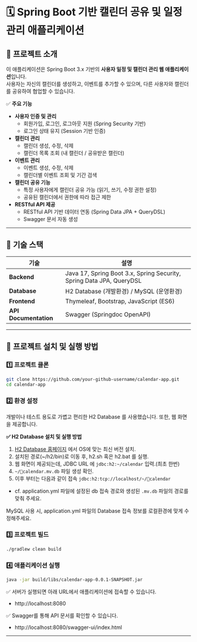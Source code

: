 # 🗓️ Spring Boot 기반 캘린더 공유 및 일정 관리 애플리케이션

## 📌 프로젝트 소개
이 애플리케이션은 Spring Boot 3.x 기반의 **사용자 일정 및 캘린더 관리 웹 애플리케이션**입니다.  
사용자는 자신의 캘린더를 생성하고, 이벤트를 추가할 수 있으며, 다른 사용자와 캘린더를 공유하여 협업할 수 있습니다.  

✅ **주요 기능**  
- **사용자 인증 및 관리**
  - 회원가입, 로그인, 로그아웃 지원 (Spring Security 기반)
  - 로그인 상태 유지 (Session 기반 인증)
- **캘린더 관리**
  - 캘린더 생성, 수정, 삭제
  - 캘린더 목록 조회 (내 캘린더 / 공유받은 캘린더)
- **이벤트 관리**
  - 이벤트 생성, 수정, 삭제
  - 캘린더별 이벤트 조회 및 기간 검색
- **캘린더 공유 기능**
  - 특정 사용자에게 캘린더 공유 가능 (읽기, 쓰기, 수정 권한 설정)
  - 공유된 캘린더에서 권한에 따라 접근 제한
- **RESTful API 제공**
  - RESTful API 기반 데이터 연동 (Spring Data JPA + QueryDSL)
  - Swagger 문서 자동 생성

---

## 🚀 기술 스택
| 기술  | 설명 |
|-------|------|
| **Backend** | Java 17, Spring Boot 3.x, Spring Security, Spring Data JPA, QueryDSL |
| **Database** | H2 Database (개발환경) / MySQL (운영환경) |
| **Frontend** | Thymeleaf, Bootstrap, JavaScript (ES6) |
| **API Documentation** | Swagger (Springdoc OpenAPI) |

---

## 🔧 프로젝트 설치 및 실행 방법

### 1️⃣ **프로젝트 클론**
```bash
git clone https://github.com/your-github-username/calendar-app.git
cd calendar-app
```

### 2️⃣ **환경 설정**
개발이나 테스트 용도로 가볍고 편리한 H2 Database 를 사용했습니다. 또한, 웹 화면을 제공합니다.

**✅ H2 Database 설치 및 실행 방법**
1. [H2 Database 홈페이지](https://www.h2database.com/html/main.html) 에서 OS에 맞는 최신 버전 설치.
2. 설치된 경로(~/h2/bin)로 이동 후, h2.sh 혹은 h2.bat 를 실행.
3. 웹 화면이 제공되는데, JDBC URL 에 `jdbc:h2:~/calendar` 입력.(최초 한번)
4. `~/calendar.mv.db` 파일 생성 확인.
5. 이후 부터는 다음과 같이 접속 `jdbc:h2:tcp://localhost/~/calendar`
  + cf. application.yml 파일에 설정된 db 접속 경로와 생성된 `.mv.db` 파일의 경로를 맞춰 주세요.

MySQL 사용 시, application.yml 파일의 Database 접속 정보를 로컬환경에 맞게 수정해주세요.

### 3️⃣ **프로젝트 빌드**
``` bash
./gradlew clean build
```

### 4️⃣ **애플리케이션 실행**
``` bash
java -jar build/libs/calendar-app-0.0.1-SNAPSHOT.jar
```

✅ 서버가 실행되면 아래 URL에서 애플리케이션에 접속할 수 있습니다.
- http://localhost:8080

✅ Swagger를 통해 API 문서를 확인할 수 있습니다.
- http://localhost:8080/swagger-ui/index.html

---

